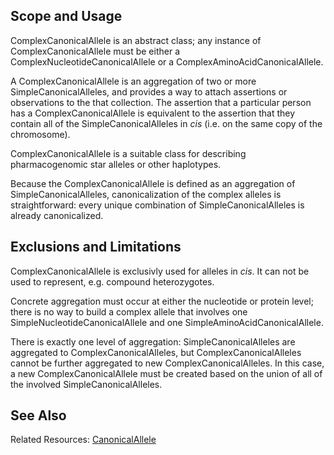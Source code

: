 Scope and Usage
---------------

ComplexCanonicalAllele is an abstract class; any instance of ComplexCanonicalAllele must be either a ComplexNucleotideCanonicalAllele or a ComplexAminoAcidCanonicalAllele.

A ComplexCanonicalAllele is an aggregation of two or more SimpleCanonicalAlleles, and provides a way to attach assertions or observations to the that collection.  The assertion that a particular person has a ComplexCanonicalAllele is equivalent to the assertion that they contain all of the SimpleCanonicalAlleles in *cis* (i.e. on the same copy of the chromosome).  

ComplexCanonicalAllele is a suitable class for describing pharmacogenomic star alleles or other haplotypes.

Because the ComplexCanonicalAllele is defined as an aggregation of SimpleCanonicalAlleles, canonicalization of the complex alleles is straightforward: every unique combination of SimpleCanonicalAlleles is already canonicalized.  

Exclusions and Limitations
--------------------------

ComplexCanonicalAllele is exclusivly used for alleles in *cis*.  It can not be used to represent, e.g. compound heterozygotes.

Concrete aggregation must occur at either the nucleotide or protein level; there is no way to build a complex allele that involves one SimpleNucleotideCanonicalAllele and one SimpleAminoAcidCanonicalAllele.

There is exactly one level of aggregation: SimpleCanonicalAlleles are aggregated to ComplexCanonicalAlleles, but ComplexCanonicalAlleles cannot be further aggregated to new ComplexCanonicalAlleles.  In this case, a new ComplexCanonicalAllele must be created based on the union of all of the involved SimpleCanonicalAlleles.

See Also
--------

Related Resources: [CanonicalAllele](/resource/canonical_allele/index.html)
